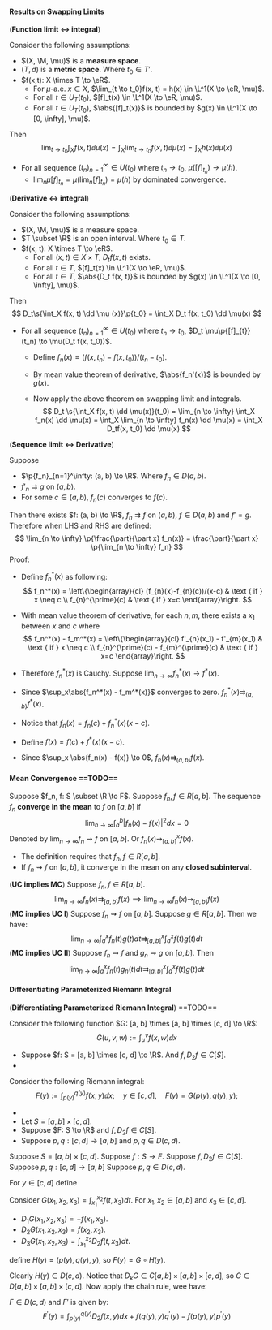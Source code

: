 #### Results on Swapping Limits

(**Function limit $\leftrightarrow$ integral**)

Consider the following assumptions:

- $(X, \M, \mu)$ is a **measure space**.
- $(T, d)$ is a **metric space**. Where $t_0 \in T'$.
- $f(x,t): X \times T \to \eR$.
  - For $\mu$-a.e. $x \in X$, $\lim_{t \to t_0}f(x, t) = h(x) \in \L^1(X \to \eR, \mu)$.
  - For all $t \in U_T(t_0)$, $[f]_t(x) \in \L^1(X \to \eR, \mu)$.
  - For all $t \in U_T(t_0)$, $\abs{[f]_t(x)}$ is bounded by $g(x) \in \L^1(X \to [0, \infty], \mu)$.

Then
$$
\lim_{t \to t_0} \int_X f(x, t) \dd\mu(x) = \int_X \lim_{t \to t_0} f(x, t) \dd\mu(x) = \int_X h(x) \dd \mu(x)
$$

- For all sequence $(t_n)_{n = 1}^\infty \in U(t_0)$ where $t_n \to t_0$, $\mu([f]_{t_n}) \to \mu(h)$.
  - $\lim_n \mu [f]_{t_n} = \mu (\lim_n [f]_{t_n}) = \mu (h)$ by dominated convergence.

(**Derivative $\leftrightarrow$ integral**)

Consider the following assumptions:

- $(X, \M, \mu)$ is a measure space.
- $T \subset \R$ is an open interval. Where $t_0 \in T$.
- $f(x, t): X \times T \to \eR$.
  - For all $(x, t) \in X \times T$, $D_t f(x, t)$ exists.
  - For all $t \in T$, $[f]_t(x) \in \L^1(X \to \eR, \mu)$.
  - For all $t \in T$, $\abs{D_t f(x, t)}$ is bounded by $g(x) \in \L^1(X \to [0, \infty], \mu)$.

Then
$$
D_t\s{\int_X f(x, t) \dd \mu (x)}\p{t_0} = \int_X D_t f(x, t_0) \dd \mu(x)
$$

- For all sequence $(t_n)_{n = 1}^\infty \in U(t_0)$ where $t_n \to t_0$, $D_t \mu\p{[f]_{t}}(t_n) \to \mu(D_t f(x, t_0))$.

  - Define $f_n(x) = (f(x, t_n) - f(x, t_0))/(t_n - t_0)$.

  - By mean value theorem of derivative, $\abs{f_n'(x)}$ is bounded by $g(x)$.

  - Now apply the above theorem on swapping limit and integrals.
    $$
    D_t \s{\int_X f(x, t) \dd \mu(x)}(t_0) = \lim_{n \to \infty} \int_X f_n(x) \dd \mu(x) = \int_X \lim_{n \to \infty} f_n(x) \dd \mu(x) = \int_X D_tf(x, t_0) \dd \mu(x)
    $$

(**Sequence limit $\leftrightarrow$ Derivative**)

Suppose

- $\p{f_n}_{n=1}^\infty: (a, b) \to \R$. Where $f_n \in D(a, b)$.
- $f'_n \rightrightarrows g$ on $(a, b)$.
- For some $c \in (a, b)$, $f_n(c)$ converges to $f(c)$.

Then there exists $f: (a, b) \to \R$, $f_n \rightrightarrows f$ on $(a,b)$, $f \in D(a, b)$ and $f' = g$. Therefore when LHS and RHS are defined:
$$
\lim_{n \to \infty} \p{\frac{\part}{\part x} f_n(x)} = \frac{\part}{\part x} \p{\lim_{n \to \infty} f_n}
$$
Proof:

- Define $f_n^*(x)$ as following:
  $$
  f_n^*(x) = \left\{\begin{array}{cl}
  (f_{n}(x)-f_{n}(c))/(x-c) & \text { if } x \neq c \\
  f_{n}^{\prime}(c) & \text { if } x=c
  \end{array}\right.
  $$

- With mean value theorem of derivative, for each $n, m$, there exists a $x_1$ between $x$ and $c$ where
  $$
  f_n^*(x) - f_m^*(x) =
  \left\{\begin{array}{cl}
  f'_{n}(x_1) - f'_{m}(x_1) & \text { if } x \neq c \\
  f_{n}^{\prime}(c) - f_{m}^{\prime}(c) & \text { if } x=c
  \end{array}\right.
  $$

- Therefore $f_n^*(x)$ is Cauchy. Suppose $\lim_{n \to \infty} f_n^*(x) \to f^*(x)$.

- Since $\sup_x\abs{f_n^*(x) - f_m^*(x)}$ converges to zero. $f_n^*(x) \rightrightarrows_{(a, b)} f^*(x)$.

- Notice that $f_n(x) = f_n(c) + f_n^*(x)(x - c)$.

- Define $f(x) = f(c) + f^*(x) (x - c)$.

- Since $\sup_x \abs{f_n(x) - f(x)} \to 0$, $f_n(x) \rightrightarrows_{(a, b)} f(x)$.

#### Mean Convergence ==TODO==

Suppose $f_n, f: S \subset \R \to F$. Suppose $f_n, f \in R[a, b]$. The sequence $f_n$ **converge in the mean** to $f$ on $[a, b]$ if
$$
\lim _{n \rightarrow \infty} \int_{a}^{b}\left|f_{n}(x)-f(x)\right|^{2} d x=0
$$
Denoted by $\lim_{n\to\infty} f_n \rightsquigarrow f$ on $[a, b]$. Or $f_n(x) \rightsquigarrow^x_{[a, b]}  f(x)$.

- The definition requires that $f_n, f \in R[a, b]$.
- If $f_n \rightsquigarrow f$ on $[a, b]$, it converge in the mean on any **closed subinterval**.

(**UC implies MC**) Suppose $f_n, f \in R[a, b]$.
$$
\lim_{n\to\infty} f_n(x) \rightrightarrows_{[a, b]} f(x) \implies \lim_{n\to \infty} f_n(x) \rightsquigarrow_{[a, b]} f(x)
$$
(**MC implies UC I**) Suppose $f_n \rightsquigarrow f$ on $[a, b]$. Suppose $g \in R[a, b]$. Then we have:
$$
\lim_{n \to \infty} \int_{a}^{x} f_{n}(t) g(t) d t \rightrightarrows^x_{[a, b]} \int_a^x f(t) g(t) dt
$$
(**MC implies UC II**) Suppose $f_n \rightsquigarrow f$ and $g_n \rightsquigarrow g$ on $[a, b]$. Then
$$
\lim_{n \to \infty} \int_{a}^{x} f_{n}(t) g_n(t) d t \rightrightarrows^x_{[a, b]} \int_a^x f(t) g(t) dt
$$


#### Differentiating Parameterized Riemann Integral

(**Differentiating Parameterized Riemann Integral**) ==TODO==

Consider the following function $G: [a, b] \times [a, b] \times [c, d] \to \R$:
$$
G(u, v, w) := \int_{u}^v f(x, w) \dd x
$$

- Suppose $f: S = [a, b] \times [c, d] \to \R$. And $f, D_2 f \in C[S]$.
- 

Consider the following Riemann integral:
$$
 \quad F(y):=\int_{p(y)}^{q(y)} f(x, y) \dd x; \quad y \in [c, d], \quad F(y) = G(p(y), q(y), y); \quad
$$

- 
- Let $S = [a, b] \times [c, d]$.
- Suppose $F: S \to \R$ and $f, D_2 f \in C[S]$.
- Suppose $p, q: [c, d] \to [a, b]$ and $p, q \in D(c, d)$.



Suppose $S = [a, b] \times [c, d]$. Suppose $f: S \to F$. Suppose $f, D_2f \in C[S]$. Suppose $p, q: [c, d] \to [a, b]$ Suppose $p, q \in D(c, d)$.

For $y \in [c, d]$ define

Consider $G(x_1, x_2, x_3) = \int_{x_1}^{x_2} f(t, x_3) dt$. For $x_1, x_2 \in [a, b]$ and $x_3 \in [c, d]$.

- $D_1 G(x_1, x_2, x_3) = -f(x_1, x_3)$.
- $D_2G(x_1, x_2, x_3) = f(x_2, x_3)$.
- $D_3G(x_1, x_2, x_3) = \int_{x_1}^{x_2} D_2 f(t, x_3) dt$.

define $H(y) = (p(y), q(y), y)$, so $F(y) = G \circ H(y)$. 

Clearly $H(y) \in D(c, d)$. Notice that $D_k G \in C[a, b] \times [a, b] \times [c, d]$, so $G \in D[a, b] \times [a, b] \times [c, d]$. Now apply the chain rule, wee have:

$F \in D(c, d)$ and $F'$ is given by:
$$
F^{\prime}(y)=\int_{p(y)}^{q(y)} D_2 f(x, y) d x+f(q(y), y) q^{\prime}(y)-f(p(y), y) p^{\prime}(y)
$$

